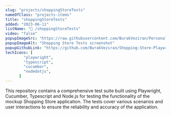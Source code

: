 ```yaml
---
slug: "projects/shoppingStoreTests"
nameOfClass: "projects-items"
title: "shoppingStoreTests"
added: "2023-06-11"
listName: "🏪 /shoppingStoreTests"
video: "false"
popupImageSrc: "https://raw.githubusercontent.com/BurakVeziran/Personal-Website/main/static/shoppingStore.png"
popupImageAlt: "Shopping Store Tests screenshot"
popupGithubLink: "https://github.com/BurakVeziran/Shopping-Store-Playwright-Tests"
techIcons: [
        "playwright",
        "typescript",
        "cucumber",
        "nodedotjs",
      ]
---
```


This repository contains a comprehensive test suite built using Playwright, Cucumber, Typescript and Node.js for testing the functionality of the mockup Shopping Store application. The tests cover various scenarios and user interactions to ensure the reliability and accuracy of the application.